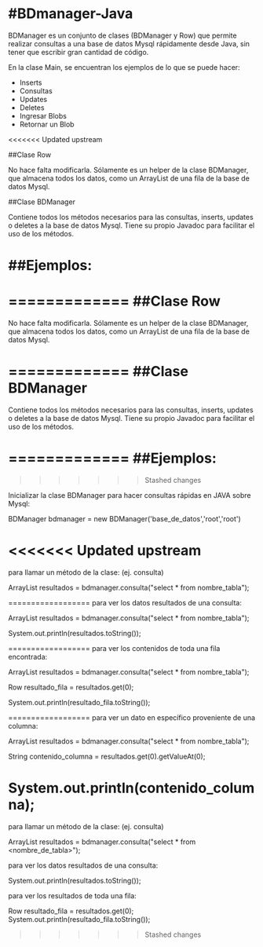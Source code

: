 #BDmanager-Java
==============

BDManager es un conjunto de clases (BDManager y Row) que permite realizar consultas a 
una base de datos Mysql rápidamente desde Java, sin tener que escribir gran cantidad de código.

En la clase Main, se encuentran los ejemplos de lo que se puede hacer:

- Inserts
- Consultas
- Updates
- Deletes
- Ingresar Blobs
- Retornar un Blob

<<<<<<< Updated upstream

##Clase Row

No hace falta modificarla. Sólamente es un helper de la clase BDManager, que almacena
todos los datos, como un ArrayList<String> de una fila de la base de datos Mysql.


##Clase BDManager

Contiene todos los métodos necesarios para las consultas, inserts, updates o deletes a 
la base de datos Mysql. Tiene su propio Javadoc para facilitar el uso de los métodos.

##Ejemplos:
=======
=============
##Clase Row
=============
No hace falta modificarla. Sólamente es un helper de la clase BDManager, que almacena
todos los datos, como un ArrayList<String> de una fila de la base de datos Mysql.

=============
##Clase BDManager
=============
Contiene todos los métodos necesarios para las consultas, inserts, updates o deletes a 
la base de datos Mysql. Tiene su propio Javadoc para facilitar el uso de los métodos.

=============
##Ejemplos:
=============
>>>>>>> Stashed changes

Inicializar la clase BDManager para hacer consultas rápidas en JAVA sobre Mysql:

BDManager bdmanager = new BDManager('base_de_datos','root','root')

<<<<<<< Updated upstream
==================
para llamar un método de la clase: (ej. consulta)

ArrayList<Row> resultados = bdmanager.consulta("select * from nombre_tabla");

==================
para ver los datos resultados de una consulta:

ArrayList<Row> resultados = bdmanager.consulta("select * from nombre_tabla");

System.out.println(resultados.toString());

==================
para ver los contenidos de toda una fila encontrada:

ArrayList<Row> resultados = bdmanager.consulta("select * from nombre_tabla");

Row resultado_fila = resultados.get(0);

System.out.println(resultado_fila.toString());

==================
para ver un dato en específico proveniente de una columna:

ArrayList<Row> resultados = bdmanager.consulta("select * from nombre_tabla");

String contenido_columna = resultados.get(0).getValueAt(0);

System.out.println(contenido_columna);
=======
para llamar un método de la clase: (ej. consulta)

ArrayList<Row> resultados = bdmanager.consulta("select * from <nombre_de_tabla>");

para ver los datos resultados de una consulta:

System.out.println(resultados.toString());

para ver los resultados de toda una fila:

Row resultado_fila = resultados.get(0);
System.out.println(resultado_fila.toString());
>>>>>>> Stashed changes
